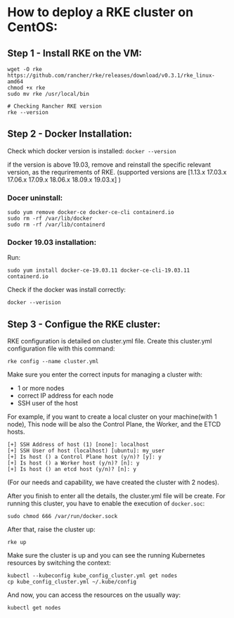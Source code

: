 # How to deploy a RKE cluster on CentOS:

## Step 1 - Install RKE on the VM:

```
wget -O rke https://github.com/rancher/rke/releases/download/v0.3.1/rke_linux-amd64
chmod +x rke
sudo mv rke /usr/local/bin

# Checking Rancher RKE version
rke --version
```

## Step 2 - Docker Installation:

Check which docker version is installed:
`docker --version`

if the version is above 19.03, remove and reinstall the specific relevant version, as the requrirements of RKE.
(supported versions are [1.13.x 17.03.x 17.06.x 17.09.x 18.06.x 18.09.x 19.03.x] )

### Docer uninstall:

```
sudo yum remove docker-ce docker-ce-cli containerd.io
sudo rm -rf /var/lib/docker
sudo rm -rf /var/lib/containerd
```

### Docker 19.03 installation:

Run:

```
sudo yum install docker-ce-19.03.11 docker-ce-cli-19.03.11 containerd.io
```

Check if the docker was install correctly:

```
docker --verision
```

## Step 3 - Configue the RKE cluster:

RKE configuration is detailed on cluster.yml file.
Create this cluster.yml configuration file with this command:

```
rke config --name cluster.yml
```

Make sure you enter the correct inputs for managing a cluster with:
* 1 or more nodes
* correct IP address for each node
* SSH user of the host

For example, if you want to create a local cluster on your machine(with 1 node),
This node will be also the Control Plane, the Worker, and the ETCD hosts.

```
[+] SSH Address of host (1) [none]: localhost
[+] SSH User of host (localhost) [ubuntu]: my_user
[+] Is host () a Control Plane host (y/n)? [y]: y
[+] Is host () a Worker host (y/n)? [n]: y
[+] Is host () an etcd host (y/n)? [n]: y
```

(For our needs and capability, we have created the cluster with 2 nodes).

After you finish to enter all the details, the cluster.yml file will be create.
For running this cluster, you have to enable the execution of `docker.soc`:

```
sudo chmod 666 /var/run/docker.sock
```

After that, raise the cluster up:

```
rke up
```

Make sure the cluster is up and you can see the running Kubernetes resources
by switching the context:

```
kubectl --kubeconfig kube_config_cluster.yml get nodes
cp kube_config_cluster.yml ~/.kube/config
```

And now, you can access the resources on the usually way:

```
kubectl get nodes
```
